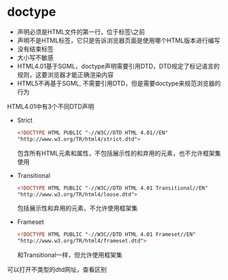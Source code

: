 # doctype

- <!doctype> 声明必须是HTML文件的第一行，位于标签\<html\>之前
- <!doctype> 声明不是HTML标签，它只是告诉浏览器页面是使用哪个HTML版本进行编写
- 没有结束标签
- 大小写不敏感
- HTML4.01基于SGML，doctype声明需要引用DTD，DTD规定了标记语言的规则，这要浏览器才能正确渲染内容
- HTML5不再基于SGML, 不需要引用DTD，但是需要doctype来规范浏览器的行为

HTML4.01中有3个不同DTD声明

- Strict
    ```html
    <!DOCTYPE HTML PUBLIC "-//W3C//DTD HTML 4.01//EN" 
    "http://www.w3.org/TR/html4/strict.dtd">
    ```
    包含所有HTML元素和属性，不包括展示性的和弃用的元素，也不允许框架集使用

- Transitional
    ```html
    <!DOCTYPE HTML PUBLIC "-//W3C//DTD HTML 4.01 Transitional//EN" 
    "http://www.w3.org/TR/html4/loose.dtd">
    ```
    包括展示性和弃用的元素，不允许使用框架集

- Frameset
    ```html
    <!DOCTYPE HTML PUBLIC "-//W3C//DTD HTML 4.01 Frameset//EN" 
    "http://www.w3.org/TR/html4/frameset.dtd">
    ```
    和Transitional一样，但允许使用框架集


可以打开不类型的dtd网址，查看区别
